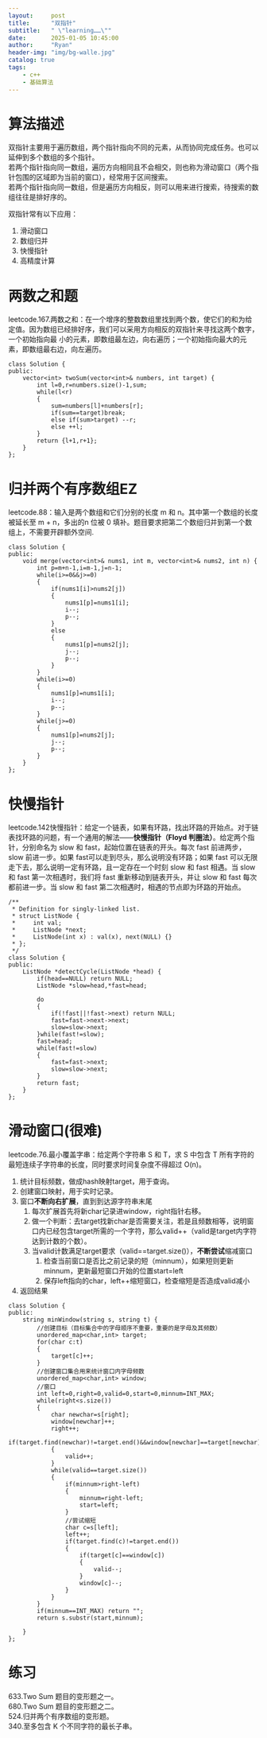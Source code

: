```yaml
---
layout:     post
title:      "双指针"
subtitle:   " \"learning……\""
date:       2025-01-05 10:45:00
author:     "Ryan"
header-img: "img/bg-walle.jpg"
catalog: true
tags:
    - c++
    - 基础算法
---
```


# 算法描述  
双指针主要用于遍历数组，两个指针指向不同的元素，从而协同完成任务。也可以延伸到多个数组的多个指针。  
若两个指针指向同一数组，遍历方向相同且不会相交，则也称为滑动窗口（两个指针包围的区域即为当前的窗口），经常用于区间搜索。  
若两个指针指向同一数组，但是遍历方向相反，则可以用来进行搜索，待搜索的数组往往是排好序的。  

双指针常有以下应用：  
 1. 滑动窗口
 2. 数组归并
 3. 快慢指针
 4. 高精度计算

# 两数之和题  
leetcode.167.两数之和：在一个增序的整数数组里找到两个数，使它们的和为给定值。因为数组已经排好序，我们可以采用方向相反的双指针来寻找这两个数字，一个初始指向最
小的元素，即数组最左边，向右遍历；一个初始指向最大的元素，即数组最右边，向左遍历。  
````
class Solution {
public:
    vector<int> twoSum(vector<int>& numbers, int target) {
        int l=0,r=numbers.size()-1,sum;
        while(l<r)
        {
            sum=numbers[l]+numbers[r];
            if(sum==target)break;
            else if(sum>target) --r;
            else ++l;
        }
        return {l+1,r+1};
    }
};
````

# 归并两个有序数组EZ  
leetcode.88：输入是两个数组和它们分别的长度 m 和 n。其中第一个数组的长度被延长至 m + n，多出的n 位被 0 填补。题目要求把第二个数组归并到第一个数组上，不需要开辟额外空间.  
````
class Solution {
public:
    void merge(vector<int>& nums1, int m, vector<int>& nums2, int n) {
        int p=m+n-1,i=m-1,j=n-1;
        while(i>=0&&j>=0)
        {
            if(nums1[i]>nums2[j])
            {
                nums1[p]=nums1[i];
                i--;
                p--;
            }
            else
            {
                nums1[p]=nums2[j];
                j--;
                p--;
            }
        }
        while(i>=0)
        {
            nums1[p]=nums1[i];
            i--;
            p--;
        }
        while(j>=0)
        {
            nums1[p]=nums2[j];
            j--;
            p--;
        }
    }
};
````

# 快慢指针  
leetcode.142快慢指针：给定一个链表，如果有环路，找出环路的开始点。对于链表找环路的问题，有一个通用的解法——**快慢指针（Floyd 判圈法）**。给定两个指针，分别命名为 slow 和 fast，起始位置在链表的开头。每次 fast 前进两步，slow 前进一步。如果 fast可以走到尽头，那么说明没有环路；如果 fast 可以无限走下去，那么说明一定有环路，且一定存在一个时刻 slow 和 fast 相遇。当 slow 和 fast 第一次相遇时，我们将 fast 重新移动到链表开头，并让 slow 和 fast 每次都前进一步。当 slow 和 fast 第二次相遇时，相遇的节点即为环路的开始点。  
````
/**
 * Definition for singly-linked list.
 * struct ListNode {
 *     int val;
 *     ListNode *next;
 *     ListNode(int x) : val(x), next(NULL) {}
 * };
 */
class Solution {
public:
    ListNode *detectCycle(ListNode *head) {
        if(head==NULL) return NULL;
        ListNode *slow=head,*fast=head;
        
        do
        {
            if(!fast||!fast->next) return NULL;
            fast=fast->next->next;
            slow=slow->next;
        }while(fast!=slow);
        fast=head;
        while(fast!=slow)
        {
            fast=fast->next;
            slow=slow->next;
        }
        return fast;
    }
};
````

# 滑动窗口(很难)  
leetcode.76.最小覆盖字串：给定两个字符串 S 和 T，求 S 中包含 T 所有字符的最短连续子字符串的长度，同时要求时间复杂度不得超过 O(n)。  
1. 统计目标频数，做成hash映射target，用于查询。
2. 创建窗口映射，用于实时记录。
3. 窗口**不断向右扩展**，直到到达源字符串末尾
   1. 每次扩展首先将新char记录进window，right指针右移。
   2. 做一个判断：去target找新char是否需要关注，若是且频数相等，说明窗口内已经包含target所需的一个字符，那么valid++（valid是target内字符达到计数的个数）。
   3. 当valid计数满足target要求（valid==target.size()），**不断尝试**缩减窗口
      1. 检查当前窗口是否比之前记录的短（minnum），如果短则更新minnum，更新最短窗口开始的位置start=left
      2. 保存left指向的char，left++缩短窗口，检查缩短是否造成valid减小
4. 返回结果


````
class Solution {
public:
    string minWindow(string s, string t) {
        //创建目标（目标集合中的字母顺序不重要，重要的是字母及其频数）
        unordered_map<char,int> target;
        for(char c:t)
        {
            target[c]++;
        }
        //创建窗口集合用来统计窗口内字母频数
        unordered_map<char,int> window;
        //窗口
        int left=0,right=0,valid=0,start=0,minnum=INT_MAX;
        while(right<s.size())
        {
            char newchar=s[right];
            window[newchar]++;
            right++;
            if(target.find(newchar)!=target.end()&&window[newchar]==target[newchar])
            {
                valid++;
            }
            while(valid==target.size())
            {
                if(minnum>right-left)
                {
                    minnum=right-left;
                    start=left;
                }
                //尝试缩短
                char c=s[left];
                left++;
                if(target.find(c)!=target.end())
                {
                    if(target[c]==window[c])
                    {
                        valid--;
                    }
                    window[c]--;
                }
            }
        }
        if(minnum==INT_MAX) return "";
        return s.substr(start,minnum);

    }
};
````

# 练习  
633.Two Sum 题目的变形题之一。  
680.Two Sum 题目的变形题之二。  
524.归并两个有序数组的变形题。  
340.至多包含 K 个不同字符的最长子串。  





